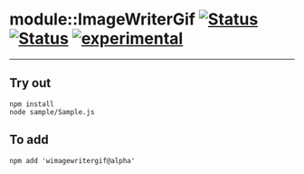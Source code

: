 
# module::ImageWriterGif [![Status](https://img.shields.io/circleci/build/github/Wandalen/wImageWriterGif?label=Test&logo=Test)](https://circleci.com/gh/Wandalen/wImageWriterGif) [![Status](https://github.com/Wandalen/wImageWriterGif/workflows/Test/badge.svg)](https://github.com/Wandalen/wImageWriterGif/actions?query=workflow%3ATest) [![experimental](https://img.shields.io/badge/stability-experimental-orange.svg)](https://github.com/emersion/stability-badges#experimental)

___

## Try out
```
npm install
node sample/Sample.js
```

## To add
```
npm add 'wimagewritergif@alpha'
```

